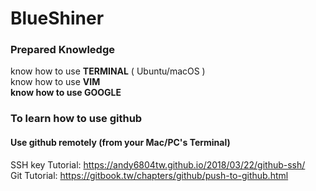 # BlueShiner  


### Prepared Knowledge  

know how to use **TERMINAL** ( Ubuntu/macOS )  
know how to use **VIM**  
**know how to use GOOGLE**  
  
  
  


### To learn how to use github  

#### Use github remotely (from your Mac/PC's Terminal)  

SSH key Tutorial: https://andy6804tw.github.io/2018/03/22/github-ssh/  
Git Tutorial: https://gitbook.tw/chapters/github/push-to-github.html  

